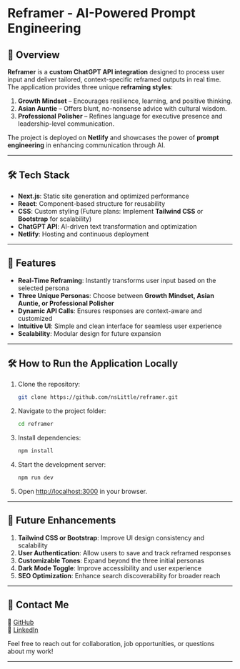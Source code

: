 # Reframer - AI-Powered Prompt Engineering

## 🚀 Overview
**Reframer** is a **custom ChatGPT API integration** designed to process user input and deliver tailored, context-specific reframed outputs in real time. The application provides three unique **reframing styles**:

1. **Growth Mindset** – Encourages resilience, learning, and positive thinking.
2. **Asian Auntie** – Offers blunt, no-nonsense advice with cultural wisdom.
3. **Professional Polisher** – Refines language for executive presence and leadership-level communication.

The project is deployed on **Netlify** and showcases the power of **prompt engineering** in enhancing communication through AI.

---

## 🛠 Tech Stack
- **Next.js**: Static site generation and optimized performance
- **React**: Component-based structure for reusability
- **CSS**: Custom styling (Future plans: Implement **Tailwind CSS** or **Bootstrap** for scalability)
- **ChatGPT API**: AI-driven text transformation and optimization
- **Netlify**: Hosting and continuous deployment

---

## 📌 Features
- **Real-Time Reframing**: Instantly transforms user input based on the selected persona
- **Three Unique Personas**: Choose between **Growth Mindset, Asian Auntie, or Professional Polisher**
- **Dynamic API Calls**: Ensures responses are context-aware and customized
- **Intuitive UI**: Simple and clean interface for seamless user experience
- **Scalability**: Modular design for future expansion

---

## 🛠 How to Run the Application Locally
1. Clone the repository:
   ```bash
   git clone https://github.com/nsLittle/reframer.git
   ```
2. Navigate to the project folder:
   ```bash
   cd reframer
   ```
3. Install dependencies:
   ```bash
   npm install
   ```
4. Start the development server:
   ```bash
   npm run dev
   ```
5. Open [http://localhost:3000](http://localhost:3000) in your browser.

---

## 🔧 Future Enhancements
1. **Tailwind CSS or Bootstrap**: Improve UI design consistency and scalability
2. **User Authentication**: Allow users to save and track reframed responses
3. **Customizable Tones**: Expand beyond the three initial personas
4. **Dark Mode Toggle**: Improve accessibility and user experience
5. **SEO Optimization**: Enhance search discoverability for broader reach

---

## 📢 Contact Me
🔗 [GitHub](https://github.com/nsLittle)  
🔗 [LinkedIn](https://www.linkedin.com/in/mutsumihata)  

Feel free to reach out for collaboration, job opportunities, or questions about my work!

---